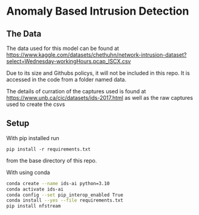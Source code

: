 # Anomaly Based Intrusion Detection

## The Data

The data used for this model can be found at <https://www.kaggle.com/datasets/chethuhn/network-intrusion-dataset?select=Wednesday-workingHours.pcap_ISCX.csv>

Due to its size and Githubs policys, it will not be included in this repo. It is accessed in the code from a folder named data.

The details of curration of the captures used is found at <https://www.unb.ca/cic/datasets/ids-2017.html> as well as the raw captures used to create the csvs

## Setup

With pip installed run

`pip install -r requirements.txt`

from the base directory of this repo.

With using conda

```sh
conda create --name ids-ai python=3.10
conda activate ids-ai
conda config --set pip_interop_enabled True
conda install --yes --file requirements.txt
pip install nfstream
```
